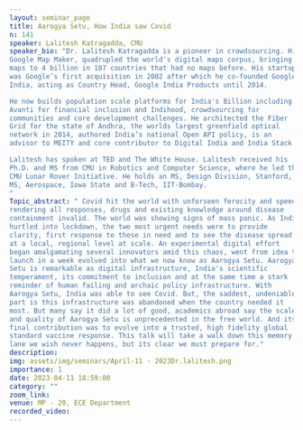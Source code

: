 ```yaml
---
layout: seminar_page
title: Aarogya Setu, How India saw Covid
n: 141
speaker: Lalitesh Katragadda, CMU
speaker_bio: "Dr. Lalitesh Katragadda is a pioneer in crowdsourcing. His creation,
Google Map Maker, quadrupled the world's digital maps corpus, bringing
maps to 4 billion in 187 countries that had no maps before. His startup
was Google’s first acquisition in 2002 after which he co-founded Google
India, acting as Country Head, Google India Products until 2014.

He now builds population scale platforms for India's Billion including
Avanti for financial inclusion and Indihood, crowdsourcing for
communities and core development challenges. He architected the Fiber
Grid for the state of Andhra, the worlds largest greenfield optical
network in 2014, authored India’s national Open API policy, is an
advisor to MEITY and core contributor to Digital India and India Stack.

Lalitesh has spoken at TED and The White House. Lalitesh received his
Ph.D. and MS from CMU in Robotics and Computer Science, where he led the
CMU Lunar Rover Initiative. He holds an MS, Design Division, Stanford,
MS, Aerospace, Iowa State and B-Tech, IIT-Bombay.
" 
Topic_abstract: " Covid hit the world with unforseen ferocity and speed,
rendering all responses, drugs and existing knowledge around disease
containment invalid. The world was showing signs of mass panic. As India
hurtled into lockdown, the two most urgent needs were to provide
clarity, first response to those in need and to see the disease spread
at a local, regional level at scale. An experimental digital effort
began amalgamating several innovators amid this chaos, went from idea to
launch in a week evolved into what we now know as Aarogya Setu. Aarogya
Setu is remarkable as digital infrastructure, India's scientific
temperament, its commitment to inclusion and at the same time a stark
reminder of human failing and archaic policy infrastructure. With
Aarogya Setu, India was able to see Covid. But, the saddest, undeniable
part is this infrastructure was abandoned when the country needed it
most. But many say it did a lot of good, academics abroad say the scale
and quality of Aarogya Setu is unprecedented in the free world. And its
final contribution was to evolve into a trusted, high fidelity global
standard vaccine response. This talk will take a walk down this memory
lane we wish never happens, but its clear we must prepare for." 
description: 
img: assets/img/seminars/April-11 - 2023Dr.lalitesh.png
importance: 1
date: 2023-04-11 18:59:00
category: ""
zoom_link: 
venue: MP - 20, ECE Department
recorded_video:
---
```


